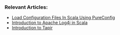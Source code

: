 ### Relevant Articles:

- [Load Configuration Files In Scala Using PureConfig](https://www.baeldung.com/scala/pureconfig-load-config-files)
- [Introduction to Apache Log4j in Scala](https://www.baeldung.com/scala/apache-log4j)
- [Introduction to Tapir](https://www.baeldung.com/scala/tapir)